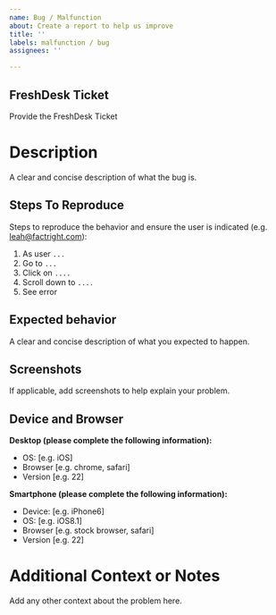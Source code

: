 ```yaml
---
name: Bug / Malfunction
about: Create a report to help us improve
title: ''
labels: malfunction / bug
assignees: ''

---
```


## FreshDesk Ticket
Provide the FreshDesk Ticket

# Description
A clear and concise description of what the bug is.

## Steps To Reproduce
Steps to reproduce the behavior and ensure the user is indicated (e.g. leah@factright.com):


 1. As user `...`
 2. Go to `...`
 3. Click on `....`
 4. Scroll down to `....`
 5. See error

## Expected behavior
A clear and concise description of what you expected to happen.

## Screenshots
If applicable, add screenshots to help explain your problem.

## Device and Browser
**Desktop (please complete the following information):**
 - OS: [e.g. iOS]
 - Browser [e.g. chrome, safari]
 - Version [e.g. 22]

**Smartphone (please complete the following information):**
 - Device: [e.g. iPhone6]
 - OS: [e.g. iOS8.1]
 - Browser [e.g. stock browser, safari]
 - Version [e.g. 22]

# Additional Context or Notes
Add any other context about the problem here.
